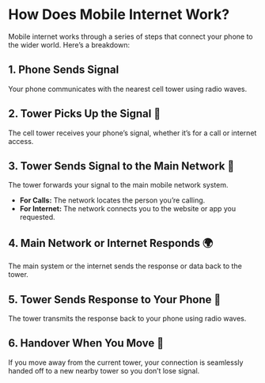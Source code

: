 # How Does Mobile Internet Work?

Mobile internet works through a series of steps that connect your phone to the wider world. Here’s a breakdown:

## 1. Phone Sends Signal
Your phone communicates with the nearest cell tower using radio waves.

## 2. Tower Picks Up the Signal 📡
The cell tower receives your phone’s signal, whether it’s for a call or internet access.

## 3. Tower Sends Signal to the Main Network 🧠
The tower forwards your signal to the main mobile network system.

- **For Calls:** The network locates the person you’re calling.
- **For Internet:** The network connects you to the website or app you requested.

## 4. Main Network or Internet Responds 🌍
The main system or the internet sends the response or data back to the tower.

## 5. Tower Sends Response to Your Phone 📱
The tower transmits the response back to your phone using radio waves.

## 6. Handover When You Move 🚗
If you move away from the current tower, your connection is seamlessly handed off to a new nearby tower so you don’t lose signal.
